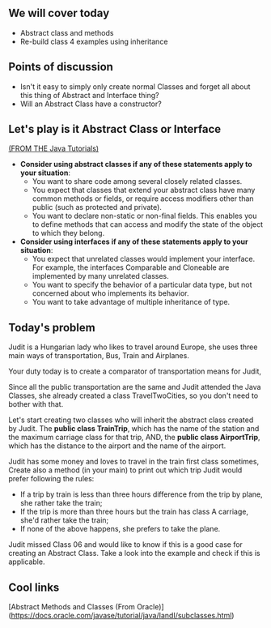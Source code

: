 ## We will cover today

* Abstract class and methods
* Re-build class 4 examples using inheritance

## Points of discussion
* Isn't it easy to simply only create normal Classes and forget all about this thing of Abstract and Interface thing?
* Will an Abstract Class have a constructor?




## Let's play is it Abstract Class or Interface
[(FROM THE Java Tutorials)](https://docs.oracle.com/javase/tutorial/java/IandI/abstract.html)
* **Consider using abstract classes if any of these statements apply to your situation**:
  * You want to share code among several closely related classes.
  * You expect that classes that extend your abstract class have many common methods or fields, or require access modifiers other than public (such as protected and private).
  * You want to declare non-static or non-final fields. This enables you to define methods that can access and modify the state of the object to which they belong.
* **Consider using interfaces if any of these statements apply to your situation**:
  * You expect that unrelated classes would implement your interface. For example, the interfaces Comparable and Cloneable are implemented by many unrelated classes.
  * You want to specify the behavior of a particular data type, but not concerned about who implements its behavior.
  * You want to take advantage of multiple inheritance of type.

## Today's problem

  Judit is a Hungarian lady who likes to travel around Europe, she uses three main ways of transportation, Bus, Train and Airplanes.

  Your duty today is to create a comparator of transportation means for Judit,

  Since all the public transportation are the same and Judit attended the Java Classes, she already created a class TravelTwoCities, so you don't need to bother with that.

  Let's start creating two classes who will inherit the abstract class created by Judit.
  The **public class TrainTrip**, which has the name of the station and the maximum carriage class for that trip, AND, the **public class AirportTrip**, which has the distance to the airport and the name of the airport.

  Judit has some money and loves to travel in the train first class sometimes,
  Create also a method (in your main) to print out which trip Judit would prefer following the rules:

  * If a trip by train is less than three hours difference from the trip by plane, she rather take the train;
  * If the trip is more than three hours but the train has class A carriage, she'd rather take the train;
  * If none of the above happens, she prefers to take the plane.

  Judit missed Class 06 and would like to know if this is a good case for creating an Abstract Class. Take a look into the example and check if this is applicable.

## Cool links

[Abstract Methods and Classes (From Oracle)] (https://docs.oracle.com/javase/tutorial/java/IandI/subclasses.html)
